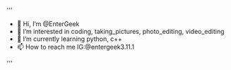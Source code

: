 '''

- 👋 Hi, I’m @EnterGeek
- 👀 I’m interested in coding, taking_pictures, photo_editing, video_editing
- 🌱 I’m currently learning python, c++
- 📫 How to reach me IG:@entergeek3.11.1

'''

<!---
EnterGeek/EnterGeek is a ✨ special ✨ repository because its `README.md` (this file) appears on your GitHub profile.
You can click the Preview link to take a look at your changes.
--->
